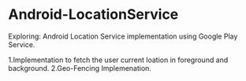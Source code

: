 # Android-LocationService

Exploring: Android Location Service implementation using Google Play Service.

1.Implementation to fetch the user current loation in foreground and background.
2.Geo-Fencing Implemenation.
